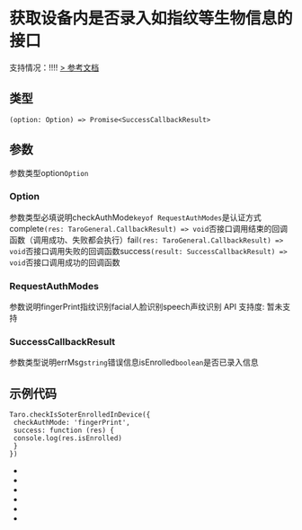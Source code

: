 # 获取设备内是否录入如指纹等生物信息的接口
支持情况：!!!!
[> 参考文档
](https://developers.weixin.qq.com/miniprogram/dev/api/open-api/soter/wx.checkIsSoterEnrolledInDevice.html)
## 类型[​](checkIsSoterEnrolledInDevice.html#类型)
```tsx
(option: Option) => Promise<SuccessCallbackResult>
```

## 参数[​](checkIsSoterEnrolledInDevice.html#参数)
参数类型option`Option`
### Option[​](checkIsSoterEnrolledInDevice.html#option)
参数类型必填说明checkAuthMode`keyof RequestAuthModes`是认证方式complete`(res: TaroGeneral.CallbackResult) => void`否接口调用结束的回调函数（调用成功、失败都会执行）fail`(res: TaroGeneral.CallbackResult) => void`否接口调用失败的回调函数success`(result: SuccessCallbackResult) => void`否接口调用成功的回调函数
### RequestAuthModes[​](checkIsSoterEnrolledInDevice.html#requestauthmodes)
参数说明fingerPrint指纹识别facial人脸识别speech声纹识别
API 支持度: 暂未支持
### SuccessCallbackResult[​](checkIsSoterEnrolledInDevice.html#successcallbackresult)
参数类型说明errMsg`string`错误信息isEnrolled`boolean`是否已录入信息
## 示例代码[​](checkIsSoterEnrolledInDevice.html#示例代码)
```tsx
Taro.checkIsSoterEnrolledInDevice({
 checkAuthMode: 'fingerPrint',
 success: function (res) {
 console.log(res.isEnrolled)
 }
})
```

- 
- 

- 
- 
- 

-
